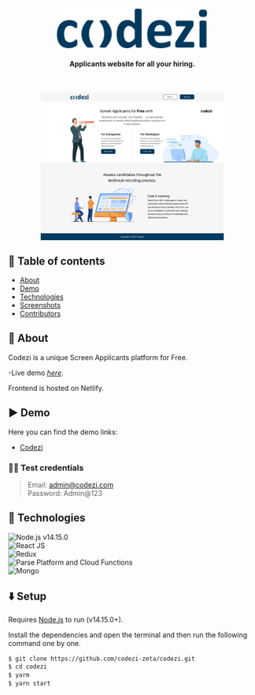 <!-- <h1 align="center">Codezi</h1>-->
<p align="center">
        <img src="./src/logo.svg" height="80">
        <h4 align="center">Applicants website for all your hiring.</h4><br/>
</p>

<!-- ![Image of Codezi](./home.png) -->
<p align="center">
<img src="./home.png" align="center" height="300">
</p>


## 🏢 Table of contents
- [About](#About)
- [Demo](#Demo)
- [Technologies](#Technologies)
- [Screenshots](#screenshots)
- [Contributors](#contributors)

## 🎯 About

Codezi is a unique Screen Applicants platform for Free.

-Live demo [_here_](https://wizardly-brahmagupta-842dc6.netlify.app).

Frontend is hosted on Netlify.

## ▶️ Demo

Here you can find the demo links:

- [Codezi](https://wizardly-brahmagupta-842dc6.netlify.app/)

### 👮‍♂️ Test credentials

> Email: admin@codezi.com<br/>
> Password: Admin@123<br/>


## :rocket: Technologies

![Node.js **v14.15.0**](https://img.shields.io/badge/Netlify-00C7B7?style=for-the-badge&logo=netlify&logoColor=white)\
![React JS](https://img.shields.io/badge/React-20232A?style=for-the-badge&logo=react&logoColor=61DAFB)\
![Redux](https://img.shields.io/badge/Redux-593D88?style=for-the-badge&logo=redux&logoColor=white)\
![Parse Platform and Cloud Functions](https://img.shields.io/badge/Parse--Platform--and--Cloud--Functions-0081AA?style=for-the-badge&logo=Formik&logoColor=white)\
![Mongo](https://img.shields.io/badge/MongoDB-4EA94B?style=for-the-badge&logo=mongodb&logoColor=white)

## ⬇️ Setup

Requires [Node.js](https://nodejs.org/) to run (v14.15.0+).

Install the dependencies and open the terminal and then run the following command one by one.

```sh
$ git clone https://github.com/codezi-zeta/codezi.git
$ cd codezi
$ yarm
$ yarn start
```
